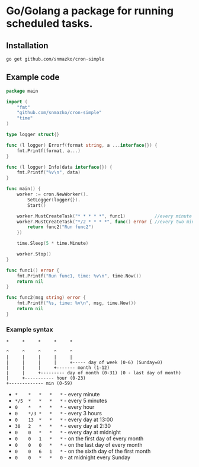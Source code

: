 # Go/Golang a package for running scheduled tasks.

## Installation <a id="installation"></a>
```
go get github.com/snmazko/cron-simple
```

## Example code <a id="example"></a>

```go
package main

import (
	"fmt"
	"github.com/snmazko/cron-simple"
	"time"
)

type logger struct{}

func (l logger) Errorf(format string, a ...interface{}) {
	fmt.Printf(format, a...)
}

func (l logger) Info(data interface{}) {
	fmt.Printf("%v\n", data)
}

func main() {
	worker := cron.NewWorker().
		SetLogger(logger{}).
		Start()

	worker.MustCreateTask("* * * * *", func1)           //every minute
	worker.MustCreateTask("*/2 * * * *", func() error { //every two minute
		return func2("Run func2")
	})

	time.Sleep(5 * time.Minute)

    worker.Stop()
}

func func1() error {
	fmt.Printf("Run func1, time: %v\n", time.Now())
	return nil
}

func func2(msg string) error {
	fmt.Printf("%s, time: %v\n", msg, time.Now())
	return nil
}

```

### Example syntax <a id="example_syntax"></a>
```
*     *     *     *     *        

^     ^     ^     ^     ^
|     |     |     |     |
|     |     |     |     +----- day of week (0-6) (Sunday=0)
|     |     |     +------- month (1-12)
|     |     +--------- day of month (0-31) (0 - last day of month)
|     +----------- hour (0-23)
+------------- min (0-59)
```

+ `*	*	*	*	*`	- every minute
+ `*/5	*	*	*	*`	- every 5 minutes
+ `0	*	*	*	*`	- every hour
+ `0	*/3	*	*	*`	- every 3 hours
+ `0	13	*	*	*`	- every day at 13:00
+ `30	2	*	*	*`	- every day at 2:30
+ `0	0	*	*	*`	- every day at midnight
+ `0	0	1	*	*`	- on the first day of every month
+ `0	0	0	*	*`	- on the last day of every month
+ `0	0	6	1	*`	- on the sixth day of the first month
+ `0	0	*	*	0`	- at midnight every Sunday
